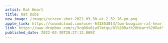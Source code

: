 ```yaml
---
artist: Rat Heart
title: Rat Dubs
new_image: /images/screen-shot-2022-03-30-at-2.32.16-pm.png
apple_link: https://soundcloud.com/user-643553014/tom-boogizm-rat-heart-dubs-260322?utm_source=clipboard&utm_medium=text&utm_campaign=social_sharing
link: https://www.dropbox.com/s/3cq08v6ja9lmtqu/01%20Rat%20Heart%20Rat%20Dubs.mp3?dl=1
published_date: 2022-03-30T20:27:12.069Z
---
```

